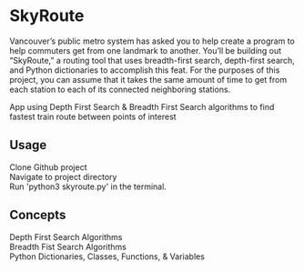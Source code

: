 # SkyRoute

Vancouver’s public metro system has asked you to help create a program to help commuters get from one landmark to another. You’ll be building out “SkyRoute,” a routing tool that uses breadth-first search, depth-first search, and Python dictionaries to accomplish this feat. For the purposes of this project, you can assume that it takes the same amount of time to get from each station to each of its connected neighboring stations.

App using Depth First Search &amp; Breadth First Search algorithms to find fastest train route between points of interest

## Usage

Clone Github project <br/>
Navigate to project directory <br/>
Run 'python3 skyroute.py' in the terminal.

## Concepts
  Depth First Search Algorithms <br/>
  Breadth Fist Search Algorithms <br/>
  Python Dictionaries, Classes, Functions, & Variables


